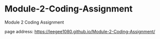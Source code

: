# Module-2-Coding-Assignment
Module 2 Coding Assignment

page address: https://leegee1080.github.io/Module-2-Coding-Assignment/